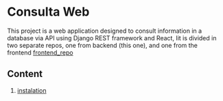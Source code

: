 # Consulta Web

This project is a web application designed to consult information in a database via API using Django REST framework and React, Iit is divided in two separate repos, one from backend (this one), and one from the frontend [frontend_repo](https://github.com/David-Enriquez77/frontend)

## Content

1. [instalation](setup.md)
